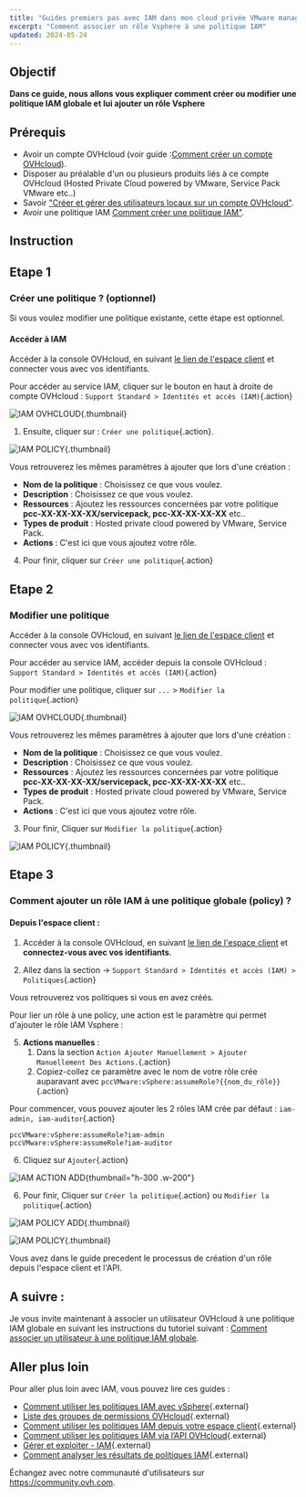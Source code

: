 ```yaml
---
title: "Guides premiers pas avec IAM dans mon cloud privée VMware managé par OVHcloud"
excerpt: "Comment associer un rôle Vsphere à une politique IAM"
updated: 2024-05-24
---
```


## Objectif

**Dans ce guide, nous allons vous expliquer comment créer ou modifier une politique IAM globale et lui ajouter un rôle Vsphere**

## Prérequis

- Avoir un compte OVHcloud (voir guide :[Comment créer un compte OVHcloud](https://help.ovhcloud.com/csm/fr-account-create-ovhcloud-account?id=kb_article_view&sysparm_article=KB0043023)).
- Disposer au préalable d'un ou plusieurs produits liés à ce compte OVHcloud (Hosted Private Cloud powered by VMware, Service Pack VMware etc..)
- Savoir ["Créer et gérer des utilisateurs locaux sur un compte OVHcloud"](https://help.ovhcloud.com/csm/fr-account-managing-users?id=kb_article_view&sysparm_article=KB0043058).
- Avoir une politique IAM [Comment créer une politique IAM"](https://help.ovhcloud.com/csm/fr-customer-iam-policies-ui?id=kb_article_view&sysparm_article=KB0058730).

## Instruction

## Etape 1

### Créer une politique ? (optionnel)

Si vous voulez modifier une politique existante, cette étape est optionnel.

#### Accéder à IAM 

Accéder à la console OVHcloud, en suivant [le lien de l'espace client](/links/manager) et connecter vous avec vos identifiants.

Pour accéder au service IAM, cliquer sur le bouton en haut à droite de compte OVHcloud : `Support Standard > Identités et accès (IAM)`{.action}

![IAM OVHCLOUD](images/iam_role_policy_9.png){.thumbnail}

1. Ensuite, cliquer sur : `Créer une politique`{.action}.

![IAM POLICY](images/iam_role_policy_10.png){.thumbnail}

Vous retrouverez les mêmes paramètres à ajouter que lors d'une création :

- **Nom de la politique** : Choisissez ce que vous voulez.
- **Description** : Choisissez ce que vous voulez.
- **Ressources** : Ajoutez les ressources concernées par votre politique **pcc-XX-XX-XX-XX/servicepack, pcc-XX-XX-XX-XX** etc..
- **Types de produit** : Hosted private cloud powered by VMware, Service Pack.
- **Actions** : C'est ici que vous ajoutez votre rôle.

4. Pour finir, cliquer sur `Créer une politique`{.action}

## Etape 2

### Modifier une politique

Accéder à la console OVHcloud, en suivant [le lien de l'espace client](/links/manager) et connecter vous avec vos identifiants.

Pour accéder au service IAM, accéder depuis la console OVHcloud : `Support Standard > Identités et accès (IAM)`{.action}

Pour modifier une politique, cliquer sur `...` > `Modifier la politique`{.action}

![IAM OVHCLOUD](images/iam_role_policy_8.png){.thumbnail}

Vous retrouverez les mêmes paramètres à ajouter que lors d'une création :

- **Nom de la politique** : Choisissez ce que vous voulez.
- **Description** : Choisissez ce que vous voulez.
- **Ressources** : Ajoutez les ressources concernées par votre politique **pcc-XX-XX-XX-XX/servicepack, pcc-XX-XX-XX-XX** etc..
- **Types de produit** : Hosted private cloud powered by VMware, Service Pack.
- **Actions** : C'est ici que vous ajoutez votre rôle.

3. Pour finir, Cliquer sur `Modifier la politique`{.action}

![IAM POLICY](images/iam_role_policy_13.png){.thumbnail}

## Etape 3

### Comment ajouter un rôle IAM à une politique globale (policy) ?

#### Depuis l'espace client :

1. Accéder à la console OVHcloud, en suivant [le lien de l'espace client](https://www.ovh.com/manager) et **connectez-vous avec vos identifiants**.

2. Allez dans la section -> `Support Standard > Identités et accès (IAM) > Politiques`{.action}

Vous retrouverez vos politiques si vous en avez créés.

Pour lier un rôle à une policy, une action est le paramètre qui permet d'ajouter le rôle IAM Vsphere :

5. **Actions manuelles** :
   1. Dans la section `Action Ajouter Manuellement > Ajouter Manuellement Des Actions.`{.action}
   2. Copiez-collez ce paramètre avec le nom de votre rôle crée auparavant avec `pccVMware:vSphere:assumeRole?{{nom_du_rôle}}`{.action}

Pour commencer, vous pouvez ajouter les 2 rôles IAM crée par défaut : `iam-admin, iam-auditor`{.action}

```Shell
pccVMware:vSphere:assumeRole?iam-admin
pccVMware:vSphere:assumeRole?iam-auditor
```
6. Cliquez sur `Ajouter`{.action}

![IAM ACTION ADD](images/iam_role_policy_11.png){thumbnail="h-300 .w-200"}

6. Pour finir, Cliquer sur `Créer la politique`{.action} ou `Modifier la politique`{.action}

![IAM POLICY ADD](images/iam_role_policy_12.png){.thumbnail}

![IAM POLICY](images/iam_role_policy_13.png){.thumbnail}


Vous avez dans le guide precedent le processus de création d'un rôle depuis l'espace client et l'API.

## A suivre :

Je vous invite maintenant à associer un utilisateur OVHcloud à une politique IAM globale en suivant les instructions du tutoriel suivant : [Comment associer un utilisateur à une politique IAM globale](/pages/hosted_private_cloud/hosted_private_cloud_powered_by_vmware/vmware_iam_user_policy).


## Aller plus loin
Pour aller plus loin avec IAM, vous pouvez lire ces guides :

- [Comment utiliser les politiques IAM avec vSphere](https://help.ovhcloud.com/csm/fr-vmware-use-iam-vsphere?id=kb_article_view&sysparm_article=KB0059059){.external}
- [Liste des groupes de permissions OVHcloud](https://help.ovhcloud.com/csm/fr-customer-iam-permissionsgroup?id=kb_article_view&sysparm_article=KB0060254){.external}
- [Comment utiliser les politiques IAM depuis votre espace client](https://help.ovhcloud.com/csm/fr-customer-iam-policies-ui?id=kb_article_view&sysparm_article=KB0058730){.external}
- [Comment utiliser les politiques IAM via l’API OVHcloud](https://help.ovhcloud.com/csm/fr-customer-iam-policies-api?id=kb_article_view&sysparm_article=KB0056808){.external}
- [Gérer et exploiter - IAM](https://help.ovhcloud.com/csm/fr-documentation-manage-operate-iam?id=kb_browse_cat&kb_id=3d4a8129a884a950f07829d7d5c75243&kb_category=f9734072c014f990f0785f572a5744ed&spa=1){.external}
- [Comment analyser les résultats de politiques IAM](https://help.ovhcloud.com/csm/fr-iam-troubleshooting?id=kb_article_view&sysparm_article=KB0060455){.external}
  
Échangez avec notre communauté d'utilisateurs sur <https://community.ovh.com>.

